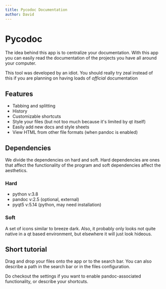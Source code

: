```yaml
---
title: Pycodoc Documentation
author: David
---
```

# Pycodoc

The idea behind this app is to centralize your documentation. With this app you can easily read the documentation of the projects you have all around your computer.

This tool was developed by an idiot. You should really try zeal instead of this if you are planning on having loads of *official* documentation 

## Features

* Tabbing and splitting
* History
* Customizable shortcuts
* Style your files (but not too much because it's limited by qt itself)
* Easily add new docs and style sheets
* View HTML from other file formats (when pandoc is enabled)
<!-- * Create different styles easily-->

## Dependencies

We divide the dependencies on hard and soft. Hard dependencies are ones that affect the functionality of the program and soft dependencies affect the aesthetics.

### Hard
* python v:3.8
* pandoc v:2.5 (optional, external)
* pyqt5 v:5.14 (python, may need installation)

### Soft

A set of icons similar to breeze dark. Also, it probably only looks not quite native in a qt based environment, but elsewhere it will just look hideous.

## Short tutorial

Drag and drop your files onto the app or to the search bar. You can also describe a path in the search bar or in the files configuration.

Do checkout the settings if you want to enable pandoc-associated functionality, or describe your shortcuts.
